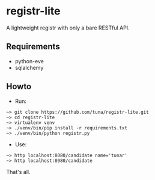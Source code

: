 # registr-lite

A lightweight registr with only a bare RESTful API.

## Requirements

* python-eve
* sqlalchemy

## Howto

* Run:

```
~> git clone https://github.com/tuna/registr-lite.git
~> cd registr-lite
~> virtualenv venv
~> ./venv/bin/pip install -r requirements.txt
~> ./venv/bin/python registr.py
```

* Use:

```
~> http localhost:8080/candidate name='tunar'
~> http localhost:8080/candidate
```

That's all.
